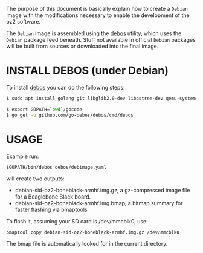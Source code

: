 The purpose of this document is basically explain how to create a `Debian` image with the modifications necessary to enable the development of the oz2 software.

The `Debian` image is assembled using the [debos](https://github.com/go-debos/debos) utility, which uses the `Debian` package feed beneath. Stuff not available in official `Debian` packages will be built from sources or downloaded into the final image.

# INSTALL DEBOS (under Debian)

To install [debos](https://github.com/go-debos/debos) you can do the following steps:

```sh
$ sudo apt install golang git libglib2.0-dev libostree-dev qemu-system-x86 qemu-user-static debootstrap systemd-container xz-utils bmap-tools

$ export GOPATH=`pwd`/gocode
$ go get -u github.com/go-debos/debos/cmd/debos
```

# USAGE

Example run:

```
$GOPATH/bin/debos debos/debimage.yaml
```

will create two outputs:

- debian-sid-oz2-boneblack-armhf.img.gz, a gz-compressed image file for a Beaglebone Black board.
- debian-sid-oz2-boneblack-armhf.img.bmap, a bitmap summary for faster flashing via bmaptools

To flash it, assuming your SD card is /dev/mmcblk0, use:

```
bmaptool copy debian-sid-oz2-boneblack-armhf.img.gz /dev/mmcblk0
```

The bmap file is automatically looked for in the current directory.

